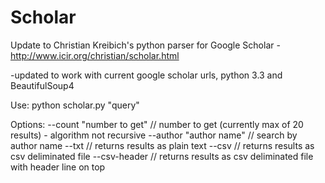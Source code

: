 Scholar
=======

Update to Christian Kreibich's python parser for Google Scholar - http://www.icir.org/christian/scholar.html

-updated to work with current google scholar urls, python 3.3 and BeautifulSoup4

Use:
python scholar.py "query"

 Options: --count "number to get"     // number to get (currently max of 20 results) - algorithm not recursive
          --author "author name"      // search by author name
          --txt                       // returns results as plain text
          --csv                       // returns results as csv deliminated file
          --csv-header                // returns results as csv deliminated file with header line on top

